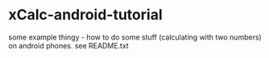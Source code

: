 xCalc-android-tutorial
======================

some example thingy - how to do some stuff (calculating with two numbers) on android phones. see README.txt
